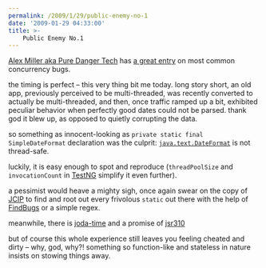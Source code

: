 ```yaml
---
permalink: /2009/1/29/public-enemy-no-1
date: '2009-01-29 04:33:00'
title: >-
    Public Enemy No.1
---
```


[Alex Miller aka Pure Danger Tech](http://tech.puredanger.com/) has [a
great
entry](http://tech.puredanger.com/2009/01/27/java-concurrency-bugs-mutable-statics/)
on most common concurrency bugs.

the timing is perfect – this very thing bit me today. long story short,
an old app, previously perceived to be multi-threaded, was recently
converted to actually be multi-threaded, and then, once traffic ramped
up a bit, exhibited peculiar behavior when perfectly good dates could
not be parsed. thank god it blew up, as opposed to quietly corrupting
the data.

so something as innocent-looking as
`private static final SimpleDateFormat` declaration was the culprit:
[`java.text.DateFormat`](http://java.sun.com/javase/6/docs/api/java/text/DateFormat.html)
is not thread-safe.

luckily, it is easy enough to spot and reproduce (`threadPoolSize` and
`invocationCount` in [TestNG](http://testng.org/) simplify it even
further).

a pessimist would heave a mighty sigh, once again swear on the copy of
[<span
class="caps">JCIP</span>](http://www.javaconcurrencyinpractice.com/) to
find and root out every frivolous `static` out there with the help of
[FindBugs](http://findbugs.sourceforge.net/bugDescriptions.html#STCAL_INVOKE_ON_STATIC_DATE_FORMAT_INSTANCE)
or a simple regex.

meanwhile, there is
[joda-time](http://joda-time.sourceforge.net/faq.html#threading) and a
promise of [jsr310](http://jcp.org/en/jsr/detail?id=310)

but of course this whole experience still leaves you feeling cheated and
dirty – why, god, why?! something so function-like and stateless in
nature insists on stowing things away.
